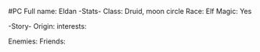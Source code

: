 #PC 
Full name: Eldan
-Stats-
Class: Druid, moon circle
Race: Elf
Magic: Yes

-Story-
Origin:
interests:

Enemies:
Friends: